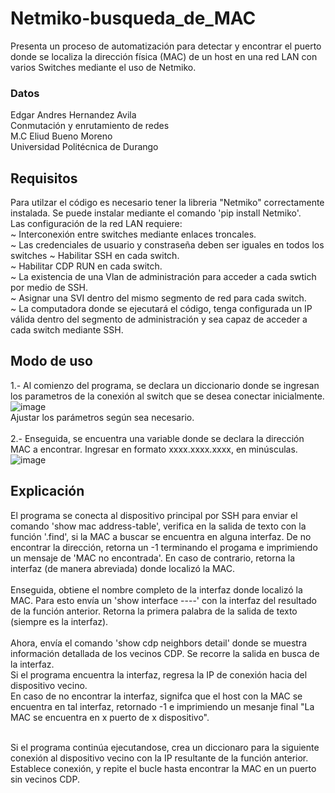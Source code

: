 # Netmiko-busqueda_de_MAC
Presenta un proceso de automatización para detectar y encontrar el puerto donde se localiza la dirección física (MAC) de un host en una red LAN con varios Switches mediante el uso de Netmiko. <br>

### Datos
Edgar Andres Hernandez Avila <br>
Conmutación y enrutamiento de redes <br>
M.C Eliud Bueno Moreno <br>
Universidad Politécnica de Durango

## Requisitos
Para utilzar el código es necesario tener la libreria "Netmiko" correctamente instalada. Se puede instalar mediante el comando 'pip install Netmiko'.<br>
Las configuración de la red LAN requiere:<br>
~ Interconexión entre switches mediante enlaces troncales.<br>
~ Las credenciales de usuario y constraseña deben ser iguales en todos los switches
~ Habilitar SSH en cada switch.<br>
~ Habilitar CDP RUN en cada switch.<br>
~ La existencia de una Vlan de administración para acceder a cada swtich por medio de SSH.<br>
~ Asignar una SVI dentro del mismo segmento de red para cada switch.<br>
~ La computadora donde se ejecutará el código, tenga configurada un IP válida dentro del segmento de administración y sea capaz de acceder a cada switch mediante SSH.<br>

## Modo de uso
1.- Al comienzo del programa, se declara un diccionario donde se ingresan los parametros de la conexión al switch que se desea conectar inicialmente.<br>
![image](https://github.com/user-attachments/assets/d868e75e-74f6-47ad-8462-7a7ab515de64)<br>
Ajustar los parámetros según sea necesario.<br>
<br>
2.- Enseguida, se encuentra una variable donde se declara la dirección MAC a encontrar. Ingresar en formato xxxx.xxxx.xxxx, en minúsculas.<br>
![image](https://github.com/user-attachments/assets/4c28b7a4-7003-4ded-9f18-75ed3f3ef920)<br>

## Explicación
El programa se conecta al dispositivo principal por SSH para enviar el comando 'show mac address-table', verifica en la salida de texto con la función '.find', si la MAC a buscar se encuentra en alguna interfaz. De no encontrar la dirección, retorna un -1 terminando el progama e imprimiendo un mensaje de 'MAC no encontrada'. En caso de contrario, retorna la interfaz (de manera abreviada) donde localizó la MAC.<br><br>
Enseguida, obtiene el nombre completo de la interfaz donde localizó la MAC. Para esto envía un 'show interface ----' con la interfaz del resultado de la función anterior. Retorna la primera palabra de la salida de texto (siempre es la interfaz). <br><br>
Ahora, envía el comando 'show cdp neighbors detail' donde se muestra información detallada de los vecinos CDP. Se recorre la salida en busca de la interfaz. <br>
  Si el programa encuentra la interfaz, regresa la IP de conexión hacia del dispositivo vecino.<br>
  En caso de no encontrar la interfaz, signifca que el host con la MAC se encuentra en tal interfaz, retornado -1 e imprimiendo un mesanje final "La MAC se encuentra en x puerto de x dispositivo".<br><br>

Si el programa continúa ejecutandose, crea un diccionaro para la siguiente conexión al dispositivo vecino con la IP resultante de la función anterior. Establece conexión, y repite el bucle hasta encontrar la MAC en un puerto sin vecinos CDP.<br>





